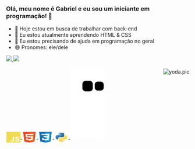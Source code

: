 ### Olá, meu nome é Gabriel e eu sou um iniciante em programação! 👋


- 🔭 Hoje estou em busca de trabalhar com back-end
- 🌱 Eu estou atualmente aprendendo HTML & CSS
- 🤔 Eu estou precisando de ajuda em programação no geral
- 😄 Pronomes: ele/dele

<div align="left">
  <a href="https://github.com/Biwell18">
  <img height="180em" src="https://github-readme-stats.vercel.app/api?username=Biwell18&show_icons=true&theme=merko&include_all_commits=true&count_private=true"/>
  <img height="180em" src="https://github-readme-stats.vercel.app/api/top-langs/?username=Biwell18&layout=compact&langs_count=7&theme=merko"/>
</div>
  
 <div style="display: inline_block"><br>
  <img align="center" alt="Rafa-Js" height="30" width="40" src="https://raw.githubusercontent.com/devicons/devicon/master/icons/javascript/javascript-plain.svg">
  <img align="center" alt="Rafa-HTML" height="30" width="40" src="https://raw.githubusercontent.com/devicons/devicon/master/icons/html5/html5-original.svg">
  <img align="center" alt="Rafa-CSS" height="30" width="40" src="https://raw.githubusercontent.com/devicons/devicon/master/icons/css3/css3-original.svg">
  <img align="center" alt="Rafa-Python" height="30" width="40" src="https://raw.githubusercontent.com/devicons/devicon/master/icons/python/python-original.svg">
  <img align="right" alt="yoda.pic" height="150" src="https://i.pinimg.com/originals/fc/0a/bc/fc0abc3f43ea43553c5354fb7656db7c.gif" 
       
   ![Snake animation](https://github.com/Biwell18/Biwell18/blob/output/github-contribution-grid-snake.svg)
</div>
   

